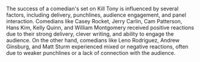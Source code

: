 The success of a comedian's set on Kill Tony is influenced by several factors, including delivery, punchlines, audience engagement, and panel interaction. Comedians like Casey Rocket, Jerry Carlin, Cam Patterson, Hans Kim, Kelly Quinn, and William Montgomery received positive reactions due to their strong delivery, clever writing, and ability to engage the audience. On the other hand, comedians like Leno Rodriguez, Andrew Ginsburg, and Matt Sturm experienced mixed or negative reactions, often due to weaker punchlines or a lack of connection with the audience.